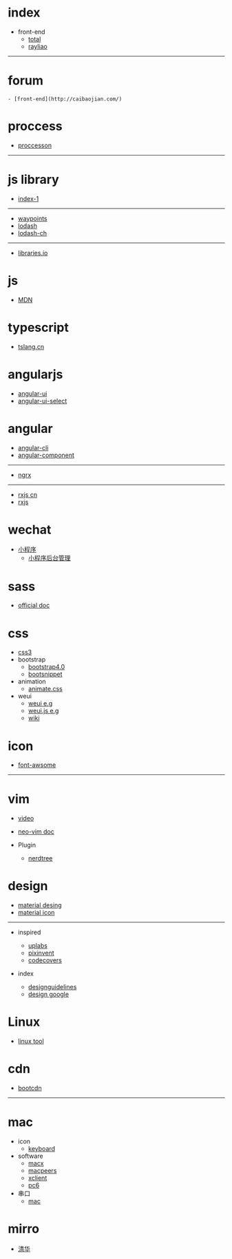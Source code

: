 # index
* front-end
    - [total](https://segmentfault.com/a/1190000009159834)
    - [rayliao](https://segmentfault.com/a/1190000003011977)

---------

# forum
    - [front-end](http://caibaojian.com/)

# proccess
* [proccesson](https://processon.com)

---------

# js library
* [index-1](http://www.jianshu.com/p/c95e400e43b6)

---------

* [waypoints](http://imakewebthings.com/waypoints/api/waypoint/)
* [lodash](https://lodash.com/docs#isEqual)
* [lodash-ch](http://www.css88.com/doc/lodash/#_clonevalue)

---------

* [libraries.io](https://libraries.io/)

# js 
* [MDN](https://developer.mozilla.org/zh-CN/docs/Web/JavaScript/Reference)

# typescript
* [tslang.cn](https://www.tslang.cn/docs/home.html)

# angularjs
* [angular-ui](http://angular-ui.github.io/bootstrap/#!#getting_started)
* [angular-ui-select](https://github.com/angular-ui/ui-select/wiki/Getting-Started)

# angular
* [angular-cli](https://github.com/angular/angular-cli/wiki)
* [angular-component](https://github.com/brillout/awesome-angular-components)

---------

* [ngrx](https://github.com/ngrx/platform)

---------

* [rxjs cn](http://cn.rx.js.org/manual/overview.html)
* [rxjs](http://reactivex.io/rxjs/)

# wechat
* [小程序](https://mp.weixin.qq.com/debug/wxadoc/dev/)
    * [小程序后台管理](https://mp.weixin.qq.com/)


# sass
* [official doc](http://sass.bootcss.com/docs/sass-reference/#placeholders)

# css
* [css3](http://www.runoob.com/cssref/css-reference.html)
* bootstrap
    * [bootstrap4.0](https://getbootstrap.com/docs/4.0/components/forms/#form-controls)
    * [bootsnippet](https://bootsnipp.com/)
* animation
    * [animate.css](https://daneden.github.io/animate.css/)
* weui
    * [weui e.g](https://weui.io)
    * [weui.js e.g](https://weui.io/weui.js/)
    * [wiki](https://githiub.com/Tencent/weui/wiki)

# icon
* [font-awsome](http://fontawesome.io/icons/)

---------

# vim
* [video](https://asciinema.org)
* [neo-vim doc](https://neovim.io/doc/user/index.html)

* Plugin
    * [nerdtree](http://yang3wei.github.io/blog/2013/01/29/nerdtree-kuai-jie-jian-ji-lu/)

# design
* [material desing](https://material.io/guidelines/material-design/introduction.html#)
* [material icon](https://material.io/icons/)

---------

* inspired
    * [uplabs](https://www.uplabs.com/)
    * [pixinvent](https://pixinvent.com/)
    * [codecovers](http://www.codecovers.eu/materialadmin/dashboards/dashboard)

* index
    * [designguidelines](http://designguidelines.co/)
    * [design google](https://design.google/)

# Linux
* [linux tool](http://linuxtools-rst.readthedocs.io/zh_CN/latest)

# cdn
* [bootcdn](http://www.bootcdn.cn/)

---------

# mac
* icon
    * [keyboard](http://newping.cn/457)
* software
    * [macx](http://soft.macx.cn/)
    * [macpeers](https://www.macpeers.com/)
    * [xclient](http://xclient.info/)
    * [pc6](http://www.pc6.com/mach/rjkfgj/)
* 串口
    * [mac](http://blog.csdn.net/u010285246/article/details/72354038)

# mirro
* [清华](https://mirrors.tuna.tsinghua.edu.cn/help)

